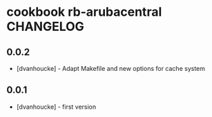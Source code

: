 cookbook rb-arubacentral CHANGELOG
==================================

0.0.2
-----
- [dvanhoucke] - Adapt Makefile and new options for cache system

0.0.1
-----
- [dvanhoucke] - first version

